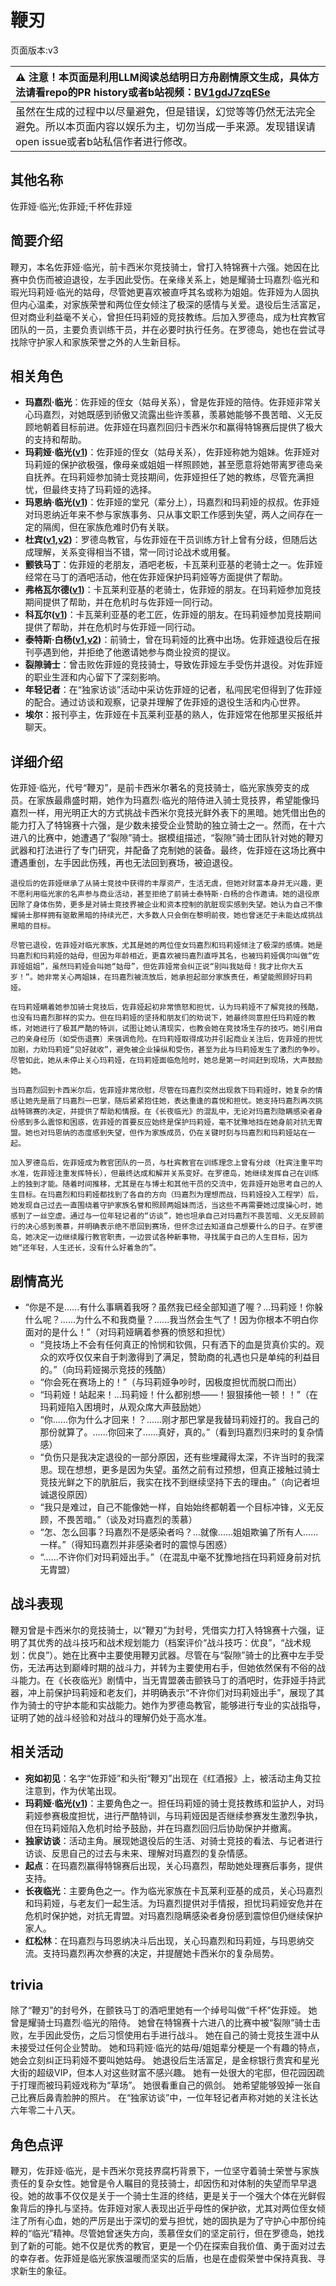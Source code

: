 # 鞭刃
页面版本:v3
 

| :warning: 注意！本页面是利用LLM阅读总结明日方舟剧情原文生成，具体方法请看repo的PR history或者b站视频：[BV1gdJ7zqESe](https://www.bilibili.com/video/BV1gdJ7zqESe/)         |
|:----------------------------|
| 虽然在生成的过程中以尽量避免，但是错误，幻觉等等仍然无法完全避免。所以本页面内容以娱乐为主，切勿当成一手来源。发现错误请open issue或者b站私信作者进行修改。|



## 其他名称
佐菲娅·临光;佐菲娅;千杯佐菲娅
## 简要介绍
鞭刃，本名佐菲娅·临光，前卡西米尔竞技骑士，曾打入特锦赛十六强。她因在比赛中负伤而被迫退役，左手因此受伤。在亲缘关系上，她是耀骑士玛嘉烈·临光和瑕光玛莉娅·临光的姑母，尽管她更喜欢被直呼其名或称为姐姐。佐菲娅为人固执但内心温柔，对家族荣誉和两位侄女倾注了极深的感情与关爱。退役后生活富足，但对商业利益毫不关心，曾担任玛莉娅的竞技教练。后加入罗德岛，成为杜宾教官团队的一员，主要负责训练干员，并在必要时执行任务。在罗德岛，她也在尝试寻找除守护家人和家族荣誉之外的人生新目标。
## 相关角色
-   **玛嘉烈·临光**：佐菲娅的侄女（姑母关系），曾是佐菲娅的陪侍。佐菲娅非常关心玛嘉烈，对她既感到骄傲又流露出些许羡慕，羡慕她能够不畏苦暗、义无反顾地朝着目标前进。佐菲娅在玛嘉烈回归卡西米尔和赢得特锦赛后提供了极大的支持和帮助。
-   **玛莉娅·临光([v1](../chars/extended_char_8b2c94.md))**：佐菲娅的侄女（姑母关系），佐菲娅称她为姐妹。佐菲娅对玛莉娅的保护欲极强，像母亲或姐姐一样照顾她，甚至愿意将她带离罗德岛亲自抚养。在玛莉娅参加骑士竞技期间，佐菲娅担任了她的教练，尽管充满担忧，但最终支持了玛莉娅的选择。
-   **玛恩纳·临光([v1](../chars/extended_char_4ec778.md))**：佐菲娅的堂兄（辈分上），玛嘉烈和玛莉娅的叔叔。佐菲娅对玛恩纳近年来不参与家族事务、只从事文职工作感到失望，两人之间存在一定的隔阂，但在家族危难时仍有关联。
-   **杜宾([v1](../chars/char_130_doberm.md),[v2](char_130_doberm.md))**：罗德岛教官，与佐菲娅在干员训练方针上曾有分歧，但随后达成理解，关系变得相当不错，常一同讨论战术或用餐。
-   **颤铁马丁**：佐菲娅的老朋友，酒吧老板，卡瓦莱利亚基的老骑士之一。佐菲娅经常在马丁的酒吧活动，他在佐菲娅保护玛莉娅等方面提供了帮助。
-   **弗格瓦尔德([v1](../chars/extended_char_fu_ge_wa_er_de.md))**：卡瓦莱利亚基的老骑士，佐菲娅的朋友。在玛莉娅参加竞技期间提供了帮助，并在危机时与佐菲娅一同行动。
-   **科瓦尔([v1](../chars/extended_char_ke_wa_er.md))**：卡瓦莱利亚基的老工匠，佐菲娅的朋友。在玛莉娅参加竞技期间提供了帮助，并在危机时与佐菲娅一同行动。
-   **泰特斯·白杨([v1](../chars/extended_char_8e4131.md),[v2](extended_char_8e4131.md))**：前骑士，曾在玛莉娅的比赛中出场。佐菲娅退役后在报刊亭遇到他，并拒绝了他邀请她参与商业投资的提议。
-   **裂隙骑士**：曾击败佐菲娅的竞技骑士，导致佐菲娅左手受伤并退役。对佐菲娅的职业生涯和内心留下了深刻影响。
-   **年轻记者**：在“独家访谈”活动中采访佐菲娅的记者，私闯民宅但得到了佐菲娅的配合。通过访谈和观察，记录并理解了佐菲娅的退役生活和内心世界。
-   **埃尔**：报刊亭主，佐菲娅在卡瓦莱利亚基的熟人，佐菲娅常在他那里买报纸并聊天。
## 详细介绍
佐菲娅·临光，代号“鞭刃”，是前卡西米尔著名的竞技骑士，临光家族旁支的成员。在家族最鼎盛时期，她作为玛嘉烈·临光的陪侍进入骑士竞技界，希望能像玛嘉烈一样，用光明正大的方式挑战卡西米尔竞技光鲜外表下的黑暗。她凭借出色的能力打入了特锦赛十六强，是少数未接受企业赞助的独立骑士之一。然而，在十六进八的比赛中，她遭遇了“裂隙”骑士。据模组描述，“裂隙”骑士团队针对她的鞭刃武器和打法进行了专门研究，并配备了克制她的装备。最终，佐菲娅在这场比赛中遭遇重创，左手因此伤残，再也无法回到赛场，被迫退役。

    退役后的佐菲娅继承了从骑士竞技中获得的丰厚资产，生活无虞，但她对财富本身并无兴趣，更不愿利用临光家的名声参与商业活动，甚至拒绝了前骑士泰特斯·白杨的合作邀请。她的退役原因除了身体伤势，更多是对骑士竞技界被企业和资本控制的肮脏现实感到失望。她认为自己不像耀骑士那样拥有驱散黑暗的持续光芒，大多数人只会倒在黎明前夜，她也曾迷茫于未能达成挑战黑暗的目标。

    尽管已退役，佐菲娅对临光家族，尤其是她的两位侄女玛嘉烈和玛莉娅倾注了极深的感情。她是玛嘉烈和玛莉娅的姑母，但因为年龄相近，更喜欢被玛嘉烈直呼其名，也被玛莉娅偶尔叫做“佐菲娅姐姐”，虽然玛莉娅会叫她“姑母”，但佐菲娅常会纠正说“别叫我姑母！我才比你大五岁！”。她非常关心两姐妹，在玛嘉烈被流放后，她承担起部分家族责任，希望能照顾好玛莉娅。

    在玛莉娅瞒着她参加骑士竞技后，佐菲娅起初非常愤怒和担忧，认为玛莉娅不了解竞技的残酷，也没有玛嘉烈那样的实力。但在玛莉娅的坚持和朋友们的劝说下，她最终同意担任玛莉娅的教练，对她进行了极其严酷的特训，试图让她认清现实，也教会她在竞技场生存的技巧。她引用自己的亲身经历（如受伤退赛）来强调危险。在玛莉娅取得成功并引起商业关注后，佐菲娅的担忧加剧，力劝玛莉娅“见好就收”，避免被企业操纵和受伤，甚至为此与玛莉娅发生了激烈的争吵。尽管如此，她从未停止关心玛莉娅，在玛莉娅面临危险时，她总是第一时间赶到现场，大声鼓励她。

    当玛嘉烈回到卡西米尔后，佐菲娅非常欣慰，尽管在玛嘉烈突然出现救下玛莉娅时，她复杂的情感让她先是扇了玛嘉烈一巴掌，随后紧紧抱住她，表达重逢的喜悦和担忧。她支持玛嘉烈再次挑战特锦赛的决定，并提供了帮助和情报。在《长夜临光》的混乱中，无论对玛嘉烈隐瞒感染者身份感到多么震惊和困惑，佐菲娅的首要反应始终是保护玛莉娅，毫不犹豫地挡在她身前对抗无胄盟。她也对玛恩纳的态度感到失望，但作为家族成员，仍在关键时刻与玛嘉烈和玛莉娅站在一起。

    加入罗德岛后，佐菲娅成为教官团队的一员，与杜宾教官在训练理念上曾有分歧（杜宾注重平均水准，佐菲娅注重发挥特长），但最终达成和解并关系变好。在罗德岛，她继续发挥自己在训练上的独到才能。随着时间推移，尤其是在与博士和其他干员的交流中，佐菲娅开始思考自己的人生目标。在玛嘉烈和玛莉娅都找到了各自的方向（玛嘉烈为理想而战，玛莉娅投入工程学）后，她发现自己过去一直围绕着守护家族名誉和照顾两姐妹而活，当这些不再需要她过度操心时，她感到了一丝空虚。通过与一位年轻记者的“访谈”，她也坦承自己对玛嘉烈不畏苦暗、义无反顾前行的决心感到羡慕，并明确表示绝不愿回到赛场，但怀念过去知道自己想要什么的日子。在罗德岛，她决定一边继续履行教官职责，一边尝试各种新事物，寻找属于自己的人生目标，因为她“还年轻，人生还长，没有什么好着急的”。
## 剧情高光
*   “你是不是......有什么事瞒着我呀？虽然我已经全部知道了喔？...玛莉娅！你躲什么呢？......为什么不和我商量？......我当然会生气了！因为你根本不明白你面对的是什么！”（对玛莉娅瞒着参赛的愤怒和担忧）
    *   “竞技场上不会有任何真正的怜悯和钦佩，只有洒下的血是货真价实的。观众的欢呼仅仅来自于刺激得到了满足，赞助商的礼遇也只是单纯的利益目的。”（向玛莉娅揭示竞技的残酷）
    *   “你会死在赛场上的！”（与玛莉娅争吵时，因极度担忧而脱口而出）
    *   “玛莉娅！站起来！...玛莉娅！什么都别想——！狠狠揍他一顿！！”（在玛莉娅陷入困境时，从观众席大声鼓励她）
    *   “你......你为什么才回来！？......刚才那巴掌是我替玛莉娅打的。我自己的那份就算了。......你回来了......真好，真的。”（看到玛嘉烈归来时的复杂情感）
    *   “负伤只是我决定退役的一部分原因，还有些埋藏得太深，不许当时的我深思。现在想想，更多是因为失望。虽然之前有过预想，但真正接触过骑士竞技光鲜之下的肮脏后，我实在找不到继续坚持下去的理由。”（向记者坦诚退役原因）
    *   “我只是难过，自己不能像她一样，自始始终都朝着一个目标冲锋，义无反顾，不畏苦暗。”（谈及对玛嘉烈的羡慕）
    *   “怎、怎么回事？玛嘉烈不是感染者吗？...就像......姐姐欺骗了所有人......一样。”（得知玛嘉烈并非感染者时的震惊与困惑）
    *   “......不许你们对玛莉娅出手。”（在混乱中毫不犹豫地挡在玛莉娅身前对抗无胄盟）
## 战斗表现
鞭刃曾是卡西米尔的竞技骑士，以“鞭刃”为封号，凭借实力打入特锦赛十六强，证明了其优秀的战斗技巧和战术规划能力（档案评价“战斗技巧：优良”，“战术规划：优良”）。她在比赛中主要使用鞭刃武器。尽管在与“裂隙”骑士的比赛中左手受伤，无法再达到巅峰时期的战斗力，并转为主要使用右手，但她依然保有不俗的战斗能力。在《长夜临光》剧情中，当无胄盟袭击颤铁马丁的酒吧时，佐菲娅手持武器，冲上前保护玛莉娅和老友们，并明确表示“不许你们对玛莉娅出手”，展现了其作为骑士的守护本能和实战能力。她作为罗德岛教官，能够进行专业的实战指导，证明了她的战斗经验和对战斗的理解仍处于高水准。
## 相关活动
-   **宛如初见**：名字“佐菲娅”和头衔“鞭刃”出现在《红酒报》上，被活动主角艾拉注意到，作为伏笔出现。
-   **玛莉娅·临光([v1](../chars/extended_char_8b2c94.md))**：主要角色之一。担任玛莉娅的骑士竞技教练和监护人，对玛莉娅参赛极度担忧，进行严酷特训，与玛莉娅因是否继续参赛发生激烈争执，但在玛莉娅陷入危机时给予鼓励，并在玛嘉烈回归后协助保护并撤离。
-   **独家访谈**：活动主角。展现她退役后的生活、对骑士竞技的看法、与记者进行访谈、反思自己的过去与未来、理解对玛嘉烈的复杂情感。
-   **起点**：在玛嘉烈赢得特锦赛后出现，关心玛嘉烈，帮助她处理赛后事务，提供支持。
-   **长夜临光**：主要角色之一。作为临光家族在卡瓦莱利亚基的成员，关心玛嘉烈和玛莉娅，与老友们一起生活。为玛嘉烈提供对手情报，担忧玛莉娅安危并在危机时保护她，对抗无胄盟。对玛嘉烈隐瞒感染者身份感到震惊但仍继续保护家人。
-   **红松林**：在玛嘉烈与玛恩纳决斗后出现，关心玛嘉烈和玛莉娅，与玛恩纳交流。支持玛嘉烈再次参赛的决定，并提醒她卡西米尔的复杂局势。
## trivia
除了“鞭刃”的封号外，在颤铁马丁的酒吧里她有一个绰号叫做“千杯”佐菲娅。
    她曾是耀骑士玛嘉烈·临光的陪侍。
    她曾在特锦赛十六进八的比赛中被“裂隙”骑士击败，左手因此受伤，之后习惯使用右手进行战斗。
    她在自己的骑士竞技生涯中从未接受过任何企业赞助。
    她和玛莉娅·临光的姑母/姐姐辈分梗是一个有趣的特点，她会立刻纠正玛莉娅不要叫她姑母。
    她退役后生活富足，是金棕银行贵宾和星光大街的超级VIP，但本人对这些财富不感兴趣。
    她有一处很大的宅邸，但花园因疏于打理而被玛莉娅戏称为“草场”。
    她很看重自己的佩剑。
    她希望能够毁掉一张自己比赛后鼻青脸肿的照片。
    在“独家访谈”中，一位年轻记者声称对她的关注长达六年零二十八天。
## 角色点评
鞭刃，佐菲娅·临光，是卡西米尔竞技界腐朽背景下，一位坚守着骑士荣誉与家族责任的复杂女性。她曾是令人瞩目的竞技骑士，却因伤和对体制的失望而早早退役。她的故事不仅仅是关于一个骑士生涯的终结，更是关于一个强大个体在光鲜假象背后的挣扎与坚持。佐菲娅对家人表现出近乎母性的保护欲，尤其对两位侄女倾注了所有心血，她的严厉是出于深切的爱与担忧，她的固执是为了守护心中那份纯粹的“临光”精神。尽管她曾迷失方向，羡慕侄女们的坚定前行，但在罗德岛，她找到了新的可能。她不仅是优秀的教官，更是一个仍在探索自我价值、勇于面对过去的幸存者。佐菲娅是临光家族温暖而坚实的后盾，也是在虚假荣誉中保持真我、寻求新生的象征。